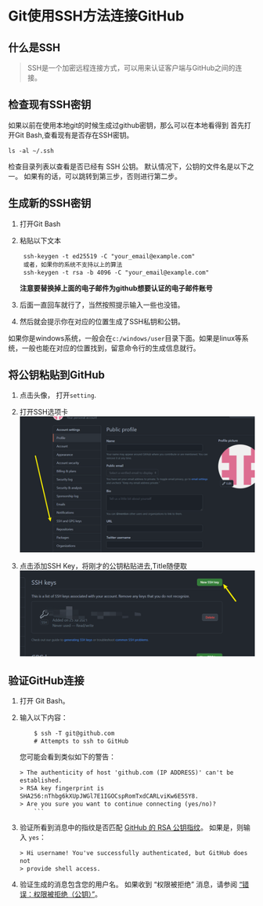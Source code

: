 # Git使用SSH方法连接GitHub

## 什么是SSH

> SSH是一个加密远程连接方式，可以用来认证客户端与GitHub之间的连接。

## 检查现有SSH密钥

如果以前在使用本地git的时候生成过github密钥，那么可以在本地看得到
首先打开Git Bash,查看现有是否存在SSH密钥。

```shell
ls -al ~/.ssh
```

检查目录列表以查看是否已经有 SSH 公钥。 默认情况下，公钥的文件名是以下之一。
如果有的话，可以跳转到第三步，否则进行第二步。

## 生成新的SSH密钥

1. 打开Git Bash
2. 粘贴以下文本

   ```shell
    ssh-keygen -t ed25519 -C "your_email@example.com"
    或者，如果你的系统不支持以上的算法
    ssh-keygen -t rsa -b 4096 -C "your_email@example.com"
   ```

   **注意要替换掉上面的电子邮件为github想要认证的电子邮件账号**

3. 后面一直回车就行了，当然按照提示输入一些也没错。
4. 然后就会提示你在对应的位置生成了SSH私钥和公钥。

如果你是windows系统，一般会在`c:/windows/user`目录下面。如果是linux等系统，一般也能在对应的位置找到，留意命令行的生成信息就行。

## 将公钥粘贴到GitHub

1. 点击头像， 打开`setting`.
2. 打开SSH选项卡
![1](../img/1.png)

3. 点击添加SSH Key，将刚才的公钥粘贴进去,Title随便取
![2](../img/2.png)

## 验证GitHub连接

1. 打开 Git Bash。
2. 输入以下内容：

    ```shell
        $ ssh -T git@github.com
        # Attempts to ssh to GitHub
    ```

    您可能会看到类似如下的警告：

    ```shell
    > The authenticity of host 'github.com (IP ADDRESS)' can't be established.
    > RSA key fingerprint is SHA256:nThbg6kXUpJWGl7E1IGOCspRomTxdCARLviKw6E5SY8.
    > Are you sure you want to continue connecting (yes/no)?
        ```

3. 验证所看到消息中的指纹是否匹配 [GitHub 的 RSA 公钥指纹](https://docs.github.com/cn/github/authenticating-to-github/githubs-ssh-key-fingerprints)。 如果是，则输入 `yes`：

    ```shell
    > Hi username! You've successfully authenticated, but GitHub does not
    > provide shell access.
    ```

4. 验证生成的消息包含您的用户名。 如果收到 “权限被拒绝” 消息，请参阅 [“错误：权限被拒绝（公钥）”](https://docs.github.com/cn/articles/error-permission-denied-publickey)。